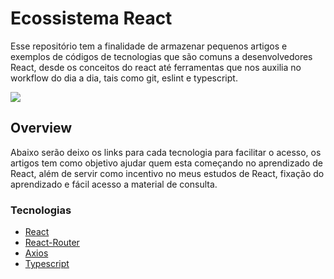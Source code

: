 <!-- > [Documentação Oficial - Introdução aos Hooks](https://pt-br.reactjs.org/docs/hooks-intro.html) | [API de Referência dos Hooks](https://pt-br.reactjs.org/docs/hooks-reference.html#basic-hooks)

> Veja também: [Aprendendo React - The Roadmap!](https://dev.to/nascimento_/apredendo-react-the-roadmap-5fii)

> <sub> *Este post tem como objetivo ajudar quem esta começando no aprendizado de React, além de servir como incentivo no meus estudos de React criando outros posts pra fixação do aprendizado.* </sub>


<h4> <em> Me Sigam :) </em> </h4>
[linkedin](https://www.linkedin.com/in/nascimento-dev-io/) | [github](https://github.com/nascimento-dev-io) -->

# Ecossistema React

Esse repositório tem a finalidade de armazenar pequenos artigos e exemplos de códigos de tecnologias que são comuns a desenvolvedores React, desde os conceitos do react até ferramentas que nos auxilia no workflow do dia a dia, tais como git, eslint e typescript.

<img src="https://ik.imagekit.io/Nscmnt/react-banner_UwzBT3SvI.jpeg?ik-sdk-version=javascript-1.4.3&updatedAt=1652363370443">

## Overview
Abaixo serão deixo os links para cada tecnologia para facilitar o acesso, os artigos tem como objetivo ajudar quem esta começando no aprendizado de React, além de servir como incentivo no meus estudos de React, fixação do aprendizado e fácil acesso a material de consulta.

### Tecnologias
- [React](./react/)
- [React-Router](./react-router/)
- [Axios](./axios/)
- [Typescript](./typescript/)
